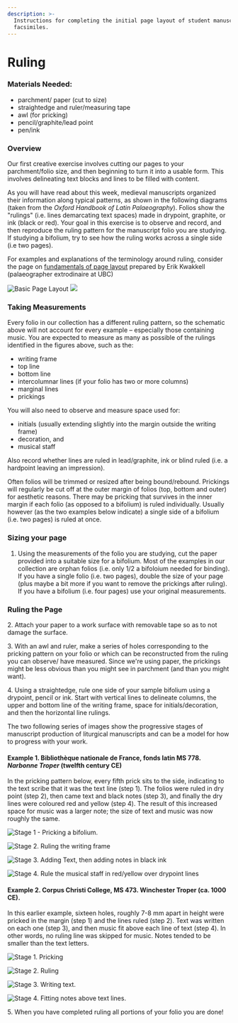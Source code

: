```yaml
---
description: >-
  Instructions for completing the initial page layout of student manuscript
  facsimiles.
---
```


# Ruling

### Materials Needed:

* parchment/ paper (cut to size)
* straightedge and ruler/measuring tape
* awl (for pricking)
* pencil/graphite/lead point
* pen/ink

### Overview

Our first creative exercise involves cutting our pages to your parchment/folio size, and then beginning to turn it into a usable form. This involves delineating text blocks and lines to be filled with content.&#x20;

As you will have read about this week, medieval manuscripts organized their information along typical patterns, as shown in the following diagrams (taken from the _Oxford Handbook of Latin Palaeography_). Folios show the "rulings" (i.e. lines demarcating text spaces) made in drypoint, graphite, or ink (black or red). Your goal in this exercise is to observe and record, and then reproduce the ruling pattern for the manuscript folio you are studying. If studying a bifolium, try to see how the ruling works across a single side (i.e two pages).

For examples and explanations of the terminology around ruling, consider the page on [fundamentals of page layout](https://www.khanacademy.org/humanities/medieval-world/medieval-book/making-medieval-book/a/the-work-of-the-scribe) prepared by Erik Kwakkell (palaeographer extrodinaire at UBC)

![Basic Page Layout](<../../.gitbook/assets/Fig. 35.6a.png>) ![](<../../.gitbook/assets/Fig. 35.6b.png>)

### Taking Measurements

Every folio in our collection has a different ruling pattern, so the schematic above will not account for every example – especially those containing music. You are expected to measure as many as possible of the rulings identified in the figures above, such as the:

* writing frame
* top line
* bottom line
* intercolumnar lines (if your folio has two or more columns)
* marginal lines
* prickings

You will also need to observe and measure space used for:

* &#x20;initials (usually extending slightly into the margin outside the writing frame)
* decoration, and&#x20;
* musical staff&#x20;

Also record whether lines are ruled in lead/graphite, ink or blind ruled (i.e. a hardpoint leaving an impression).&#x20;

Often folios will be trimmed or resized after being bound/rebound. Prickings will regularly be cut off at the outer margin of folios (top, bottom and outer) for aesthetic reasons. There may be pricking that survives in the inner margin if each folio (as opposed to a bifolium) is ruled individually. Usually however (as the two examples below indicate) a single side of a bifolium (i.e. two pages) is ruled at once.&#x20;

### Sizing your page

1. Using the measurements of the folio you are studying, cut the paper provided into a suitable size for a bifolium. Most of the examples in our collection are orphan folios (i.e. only 1/2 a bifoloium needed for binding). If you have a single folio (i.e. two pages), double the size of your page (plus maybe a bit more if you want to remove the prickings after ruling). If you have a bifolium (i.e. four pages) use your original measurements.

### Ruling the Page

2\. Attach your paper to a work surface with removable tape so as to not damage the surface.&#x20;

3\. With an awl and ruler, make a series of holes corresponding to the pricking pattern on your folio or which can be reconstructed from the ruling you can observe/ have measured. Since we're using paper, the prickings might be less obvious than you might see in parchment (and than you might want).&#x20;

4\. Using a straightedge, rule one side of your sample bifolium using a drypoint, pencil or ink. Start with vertical lines to delineate columns, the upper and bottom line of the writing frame, space for initials/decoration, and then the horizontal line rulings.&#x20;

The two following series of images show the progressive stages of manuscript production of liturgical manuscripts and can be a model for how to progress with your work.&#x20;

#### Example 1. Bibliothèque nationale de France, fonds latin MS 778. _Narbonne Troper_ (twelfth century CE)

In the pricking pattern below, every fifth prick sits to the side, indicating to the text scribe that it was the text line (step 1). The folios were ruled in dry point (step 2), then came text and black notes (step 3), and finally the dry lines were coloured red and yellow (step 4). The result of this increased space for music was a larger note; the size of text and music was now roughly the same.

![Stage 1 - Pricking a bifolium.](../../.gitbook/assets/narbonne-1.jpg)

![Stage 2. Ruling the writing frame](../../.gitbook/assets/narbonne-2.jpg)

![Stage 3. Adding Text, then adding notes in black ink](../../.gitbook/assets/narbonne-3.jpg)

![Stage 4. Rule the musical staff in red/yellow over drypoint lines](../../.gitbook/assets/narbonne-4.jpg)

#### Example 2. Corpus Christi College, MS 473. Winchester Troper (ca. 1000 CE).

In this earlier example, sixteen holes, roughly 7-8 mm apart in height were pricked in the margin (step 1) and the lines ruled (step 2). Text was written on each one (step 3), and then music fit above each line of text (step 4). In other words, no ruling line was skipped for music. Notes tended to be smaller than the text letters.

![Stage 1. Pricking](../../.gitbook/assets/winchester-1.jpg)

![Stage 2. Ruling](../../.gitbook/assets/winchester-2.jpg)

![Stage 3. Writing text.](../../.gitbook/assets/winchester-3.jpg)

![Stage 4. Fitting notes above text lines.](../../.gitbook/assets/winchester-4.jpg)

5\. When you have completed ruling all portions of your folio you are done!

